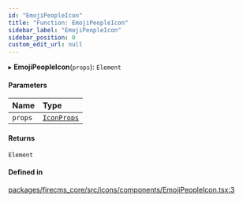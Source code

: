 ```yaml
---
id: "EmojiPeopleIcon"
title: "Function: EmojiPeopleIcon"
sidebar_label: "EmojiPeopleIcon"
sidebar_position: 0
custom_edit_url: null
---
```


▸ **EmojiPeopleIcon**(`props`): `Element`

#### Parameters

| Name | Type |
| :------ | :------ |
| `props` | [`IconProps`](../types/IconProps.md) |

#### Returns

`Element`

#### Defined in

[packages/firecms_core/src/icons/components/EmojiPeopleIcon.tsx:3](https://github.com/FireCMSco/firecms/blob/d45f3739/packages/firecms_core/src/icons/components/EmojiPeopleIcon.tsx#L3)
